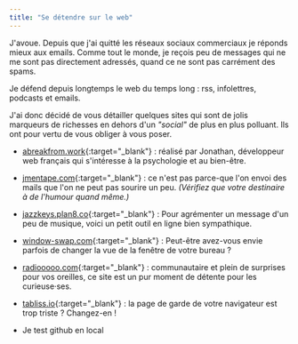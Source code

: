 ```yaml
---
title: "Se détendre sur le web"
---
```

J'avoue. Depuis que j'ai quitté les réseaux sociaux commerciaux je réponds mieux aux emails. Comme tout le monde, je reçois peu de messages qui ne me sont pas directement adressés, quand ce ne sont pas carrément des spams.

Je défend depuis longtemps le web du temps long : rss, infolettres, podcasts et emails.

J'ai donc décidé de vous détailler quelques sites qui sont de jolis marqueurs de richesses en dehors d'un _"social"_ de plus en plus polluant. Ils ont pour vertu de vous obliger à vous poser.

- [abreakfrom.work](https://abreakfrom.work/){:target="_blank"} : réalisé par Jonathan, développeur web français qui s'intéresse à la psychologie et au bien-être.

- [jmentape.com](https://jmentape.com/){:target="_blank"} : ce n'est pas parce-que l'on envoi des mails que l'on ne peut pas sourire un peu. _(Vérifiez que votre destinaire à de l'humour quand même.)_

- [jazzkeys.plan8.co](https://jazzkeys.plan8.co/){:target="_blank"} : Pour agrémenter un message d'un peu de musique, voici un petit outil en ligne bien sympathique.

- [window-swap.com](https://www.window-swap.com/){:target="_blank"} : Peut-être avez-vous envie parfois de changer la vue de la fenêtre de votre bureau ?

- [radiooooo.com](https://radiooooo.com/){:target="_blank"} : communautaire et plein de surprises pour vos oreilles, ce site est un pur moment de détente pour les curieuse·ses.

- [tabliss.io](https://tabliss.io/){:target="_blank"} : la page de garde de votre navigateur est trop triste ? Changez-en !

- Je test github en local
